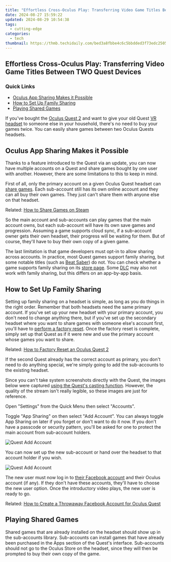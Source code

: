 ```yaml
---
title: "Effortless Cross-Oculus Play: Transferring Video Game Titles Between TWO Quest Devices"
date: 2024-08-27 15:59:22
updated: 2024-08-29 10:54:38
tags:
  - cutting-edge
categories:
  - tech
thumbnail: https://thmb.techidaily.com/bed3a8fbbe4c6c5bbdded3f73edc2505580ffc686720a91de941d4b85521ee34.jpg
---
```


## Effortless Cross-Oculus Play: Transferring Video Game Titles Between TWO Quest Devices

### Quick Links

* [Oculus App Sharing Makes it Possible](https://extra-resources.techidaily.com/updated-action-cameras-face-off-gopro-hero-4-vs-ghost-s-drifting/)
* [How to Set Up Family Sharing](https://location-social.techidaily.com/how-to-change-location-on-facebook-dating-for-your-samsung-galaxy-s24-ultra-drfone-by-drfone-virtual-android/)
* [Playing Shared Games](https://screen-capture.techidaily.com/new-2024-approved-enhancing-presentations-the-captivate-way/)

 If you've bought the [Oculus Quest 2](https://youtube-sure.techidaily.com/024-approved-how-much-cash-can-you-score-for-watching-a-million-videos/) and want to give your old Quest [VR headset](https://vp-tips.techidaily.com/visual-harmony-ios-and-macos-photoviewer-blend/) to someone else in your household, there's no need to buy your games twice. You can easily share games between two Oculus Quests headsets.

##  Oculus App Sharing Makes it Possible

 Thanks to a feature introduced to the Quest via an update, you can now have multiple accounts on a Quest and share games bought by one user with another. However, there are some limitations to this to keep in mind.

 First of all, only the primary account on a given Oculus Quest headset can [share games](https://android-frp.techidaily.com/easy-guide-to-oneplus-nord-ce-3-5g-frp-bypass-with-best-methods-by-drfone-android/). Each sub-account still has its own online account and they can all buy their own games. They just can't share them with anyone else on that headset.

Related: [How to Share Games on Steam](https://android-frp.techidaily.com/easy-guide-to-oneplus-nord-ce-3-5g-frp-bypass-with-best-methods-by-drfone-android/) 

 So the main account and sub-accounts can play games that the main account owns, but each sub-account will have its own save games and progression. Assuming a game supports cloud sync, if a sub-account owner gets their own headset, their progress will be waiting for them. But of course, they'll have to buy their own copy of a given game.

 The last limitation is that game developers must opt-in to allow sharing across accounts. In practice, most Quest games support family sharing, but some notable titles (such as [Beat Saber](https://www.reviewgeek.com/106558/the-best-oculus-quest-games-you-can-play-with-a-friend-or-a-stranger/)) do not. You can check whether a game supports family sharing on its [store page](https://www.oculus.com/experiences/quest/). Some [DLC](https://youtube-docs.techidaily.com/24-wealth-dissection-of-the-elusive-mr-beast/) may also not work with family sharing, but this differs on an app-by-app basis.

##  How to Set Up Family Sharing

 Setting up family sharing on a headset is simple, as long as you do things in the right order. Remember that both headsets need the same primary account. If you've set up your new headset with your primary account, you don't need to change anything there, but if you've set up the secondary headset where you want to share games with someone else's account first, you'll have to [perform a factory reset](https://instagram-video-recordings.techidaily.com/2024-approved-from-sideways-to-symmetry-mastering-the-art-of-rotating-visual-content-for-maximum-engagement/). Once the factory reset is complete, simply set up that Quest as if it were new and use the primary account whose games you want to share.

Related: [How to Factory Reset an Oculus Quest 2](https://instagram-video-recordings.techidaily.com/2024-approved-from-sideways-to-symmetry-mastering-the-art-of-rotating-visual-content-for-maximum-engagement/) 

 If the second Quest already has the correct account as primary, you don't need to do anything special, we're simply going to add the sub-accounts to the existing headset.

 Since you can't take system screenshots directly with the Quest, the images below were captured [using the Quest's casting function](https://review-topics.techidaily.com/how-to-transfer-whatsapp-from-iphone-se-2020-to-other-iphone-14-pro-max-devices-drfone-by-drfone-transfer-whatsapp-from-ios-transfer-whatsapp-from-ios/). However, the quality of the stream isn't really legible, so these images are just for reference.

 Open "Settings" from the Quick Menu then select "Accounts".

 Toggle "App Sharing" on then select "Add Account". You can always toggle App Sharing on later if you forget or don't want to do it now. If you don't have a passcode or security pattern, you'll be asked for one to protect the main account from sub-account holders.

![Quest Add Account](https://static1.howtogeekimages.com/wordpress/wp-content/uploads/2022/01/IMG_0200.png) 

 You can now set up the new sub-account or hand over the headset to that account holder if you wish.

![Quest Add Account](https://static1.howtogeekimages.com/wordpress/wp-content/uploads/2022/01/IMG_0201.png) 

 The new user must now log in to [their Facebook account](https://iphone-unlock.techidaily.com/passfab-iphone-14-pro-backup-unlocker-top-4-alternatives-drfone-by-drfone-ios/) and their Oculus account (if any). If they don't have these accounts, they'll have to choose the new user option. Once the introductory video plays, the new user is ready to go.

Related: [How to Create a Throwaway Facebook Account for Oculus Quest](https://iphone-unlock.techidaily.com/passfab-iphone-14-pro-backup-unlocker-top-4-alternatives-drfone-by-drfone-ios/) 

##  Playing Shared Games

 Shared games that are already installed on the headset should show up in the sub-accounts library. Sub-accounts can install games that have already been purchased in the Apps section of the Quest's interface. Sub-accounts should not go to the Oculus Store on the headset, since they will then be prompted to buy their own copy of the game.

<ins class="adsbygoogle"
     style="display:block"
     data-ad-format="autorelaxed"
     data-ad-client="ca-pub-7571918770474297"
     data-ad-slot="1223367746"></ins>



<ins class="adsbygoogle"
     style="display:block"
     data-ad-client="ca-pub-7571918770474297"
     data-ad-slot="8358498916"
     data-ad-format="auto"
     data-full-width-responsive="true"></ins>
